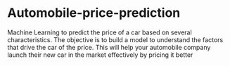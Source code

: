 # Automobile-price-prediction
Machine Learning to predict the price of a car based on several characteristics.
The objective is to build a model to understand the factors that drive the car of the price. This will help your automobile company launch their new car in the market effectively by pricing it better
